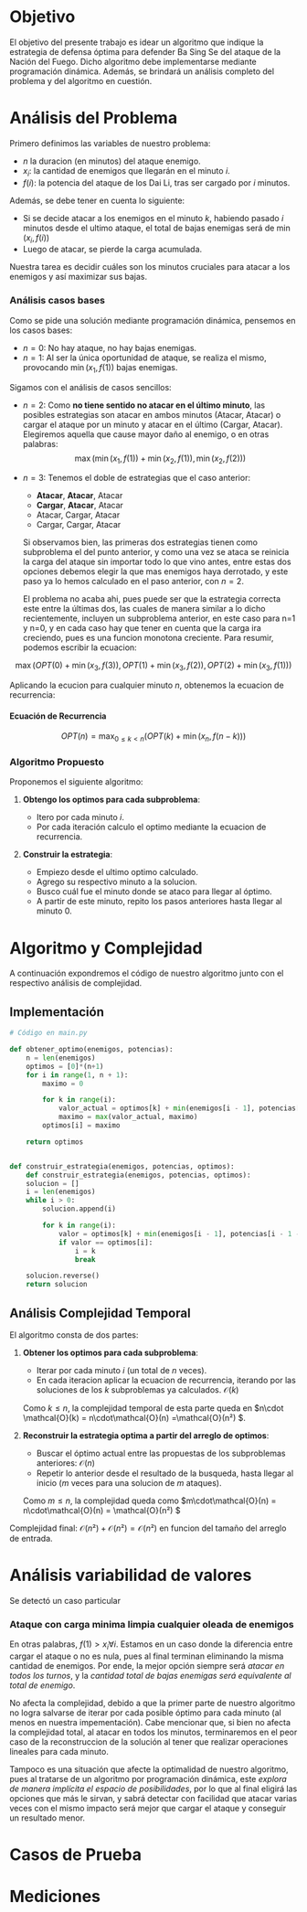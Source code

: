 # Objetivo

El objetivo del presente trabajo es idear un algoritmo que indique la estrategia de defensa óptima para defender Ba Sing Se del ataque de la Nación del Fuego. Dicho algoritmo debe implementarse mediante programación dinámica. Además, se brindará un análisis completo del problema y del algoritmo en cuestión.

# Análisis del Problema

Primero definimos las variables de nuestro problema:
- $n$ la duracion (en minutos) del ataque enemigo.
- $x_i$: la cantidad de enemigos que llegarán en el minuto $i$.
- $f(i)$: la potencia del ataque de los Dai Li, tras ser cargado por $i$ minutos.

Además, se debe tener en cuenta lo siguiente:
- Si se decide atacar a los enemigos en el minuto $k$, habiendo pasado $i$ minutos desde el ultimo ataque, el total de bajas enemigas será de $\min(x_i, f(i))$
- Luego de atacar, se pierde la carga acumulada.

Nuestra tarea es decidir cuáles son los minutos cruciales para atacar a los enemigos y así maximizar sus bajas.

### Análisis casos bases

Como se pide una solución mediante programación dinámica, pensemos en los casos bases:
- $n=0$: No hay ataque, no hay bajas enemigas.
- $n=1$: Al ser la única oportunidad de ataque, se realiza el mismo, provocando $\min(x_1, f(1))$ bajas enemigas.

Sigamos con el análisis de casos sencillos:
- $n=2$: Como **no tiene sentido no atacar en el último minuto**, las posibles estrategias son atacar en ambos minutos (Atacar, Atacar) o cargar el ataque por un minuto y atacar en el último (Cargar, Atacar). Elegiremos aquella que cause mayor daño al enemigo, o en otras palabras:
$$\max(\min(x_1,f(1))+\min(x_2, f(1)), \min(x_2, f(2)))$$

- $n=3$: Tenemos el doble de estrategias que el caso anterior:
    - **Atacar**, **Atacar**, Atacar
    - **Cargar**, **Atacar**, Atacar
    - Atacar, Cargar, Atacar
    - Cargar, Cargar, Atacar

    Si observamos bien, las primeras dos estrategias tienen como subproblema el del punto anterior, y como una vez se ataca se reinicia la carga del ataque sin importar todo lo que vino antes, entre estas dos opciones debemos elegir la que mas enemigos haya derrotado, y este paso ya lo hemos calculado en el paso anterior, con $n=2$.

    El problema no acaba ahi, pues puede ser que la estrategia correcta este entre la últimas dos, las cuales de manera similar a lo dicho recientemente,  incluyen un subproblema anterior, en este caso para n=1 y n=0, y en cada caso hay que tener en cuenta que la carga ira creciendo, pues es una funcion monotona creciente.
Para resumir, podemos escribir la ecuacion:

$$\max(OPT(0) + \min(x_3,f(3)), OPT(1) + \min(x_3, f(2)), OPT(2) + \min(x_3, f(1)))$$

Aplicando la ecucion para cualquier minuto $n$, obtenemos la ecuacion de recurrencia:

#### Ecuación de Recurrencia

$$
OPT(n) = \max_{0\le k\lt n}\left(OPT(k) +\min(x_{n},f(n-k))\right)
$$

### Algoritmo Propuesto

Proponemos el siguiente algoritmo:
1. **Obtengo los optimos para cada subproblema**:
    + Itero por cada minuto $i$.
    + Por cada iteración calculo el optimo mediante la ecuacion de recurrencia.

2. **Construir la estrategia**:
    + Empiezo desde el ultimo optimo calculado.
    + Agrego su respectivo minuto a la solucion.
    + Busco cuál fue el minuto donde se ataco para llegar al óptimo.
    + A partir de este minuto, repito los pasos anteriores hasta llegar al minuto 0.
  

# Algoritmo y Complejidad
A continuación expondremos el código de nuestro algoritmo junto con el respectivo análisis de complejidad.

## Implementación

```python
# Código en main.py

def obtener_optimo(enemigos, potencias):
    n = len(enemigos)
    optimos = [0]*(n+1)
    for i in range(1, n + 1):
        maximo = 0

        for k in range(i):
            valor_actual = optimos[k] + min(enemigos[i - 1], potencias[i - 1 - k])
            maximo = max(valor_actual, maximo)
        optimos[i] = maximo

    return optimos


def construir_estrategia(enemigos, potencias, optimos):
    def construir_estrategia(enemigos, potencias, optimos):
    solucion = []
    i = len(enemigos)
    while i > 0:
        solucion.append(i)

        for k in range(i):
            valor = optimos[k] + min(enemigos[i - 1], potencias[i - 1 - k])
            if valor == optimos[i]:
                i = k
                break    

    solucion.reverse()
    return solucion
```

## Análisis Complejidad Temporal
El algoritmo consta de dos partes: 

1. **Obtener los optimos para cada subproblema**: 
    + Iterar por cada minuto $i$ (un total de $n$ veces). 
    + En cada iteracion aplicar la ecuacion de recurrencia, iterando por las soluciones de los $k$ subproblemas ya calculados. $\mathcal{O}(k)$
    
    Como $k \le n$, la complejidad temporal de esta parte queda en $n\cdot \mathcal{O}(k) = n\cdot\mathcal{O}(n) =\mathcal{O}(n²) $.


2. **Reconstruir la estrategia optima a partir del arreglo de optimos**:
    + Buscar el óptimo actual entre las propuestas de los subproblemas anteriores: $\mathcal{O}(n)$ 
    + Repetir lo anterior desde el resultado de la busqueda, hasta llegar al inicio ($m$ veces para una solucion de $m$ ataques).

    Como $m\le n$, la complejidad queda como $m\cdot\mathcal{O}(n) = n\cdot\mathcal{O}(n) = \mathcal{O}(n²) $

Complejidad final: $\mathcal{O}(n²) + \mathcal{O}(n²) = \mathcal{O}(n²)$ en funcion del tamaño del arreglo de entrada.

# Análisis variabilidad de valores

Se detectó un caso particular

### Ataque con carga minima limpia cualquier oleada de enemigos

En otras palabras, $f(1) > x_i \forall i$. Estamos en un caso donde la diferencia entre cargar el ataque o no es nula, pues al final terminan eliminando la misma cantidad de enemigos. Por ende, la mejor opción siempre será _atacar en todos los turnos_, y la _cantidad total de bajas enemigas será equivalente al total de enemigo_.

No afecta la complejidad, debido a que la primer parte de nuestro algoritmo no logra salvarse de iterar por cada posible óptimo para cada minuto (al menos en nuestra impementación). 
Cabe mencionar que, si bien no afecta la complejidad total, al atacar en todos los minutos, terminaremos en el peor caso de la reconstruccion de la solución al tener que realizar operaciones lineales para cada minuto.

Tampoco es una situación que afecte la optimalidad de nuestro algoritmo, pues al tratarse de un algoritmo por programación dinámica, este _explora de manera implícita el espacio de posibilidades_, por lo que al final eligirá las opciones que más le sirvan, y sabrá detectar con facilidad que atacar varias veces con el mismo impacto será mejor que cargar el ataque y conseguir un resultado menor. 

# Casos de Prueba

# Mediciones
